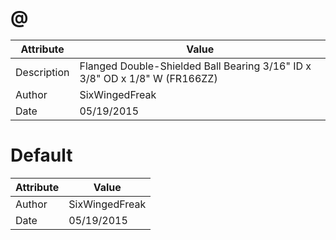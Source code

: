 # @
| Attribute | Value |
| ---  | ---     |
| Description | Flanged Double-Shielded Ball Bearing 3/16&quot; ID x 3/8&quot; OD x 1/8&quot; W (FR166ZZ) |
| Author | SixWingedFreak |
| Date | 05/19/2015 |
# Default
| Attribute | Value |
| ---  | ---     |
| Author | SixWingedFreak |
| Date | 05/19/2015 |

